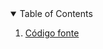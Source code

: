 <!-- TABLE OF CONTENTS -->
<details open="open">
  <summary>Table of Contents</summary>
  <ol>
    <li>
      <a href="/cap10/execucao/implementacao/1-codigo-fonte">Código fonte</a>
    </li>      
  </ol>
</details>